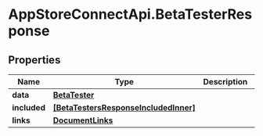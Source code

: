 # AppStoreConnectApi.BetaTesterResponse

## Properties

Name | Type | Description | Notes
------------ | ------------- | ------------- | -------------
**data** | [**BetaTester**](BetaTester.md) |  | 
**included** | [**[BetaTestersResponseIncludedInner]**](BetaTestersResponseIncludedInner.md) |  | [optional] 
**links** | [**DocumentLinks**](DocumentLinks.md) |  | 


